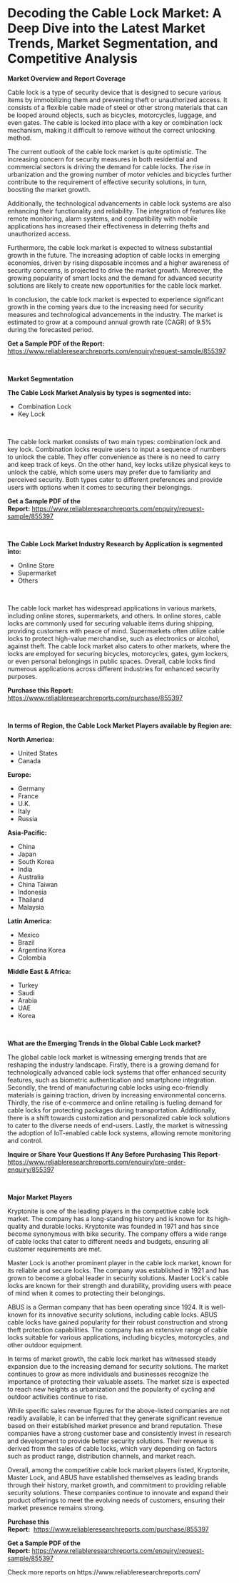 <p><h1>Decoding the Cable Lock Market: A Deep Dive into the Latest Market Trends, Market Segmentation, and Competitive Analysis</h1></p><p><strong>Market Overview and Report Coverage</strong></p>
<p><p>Cable lock is a type of security device that is designed to secure various items by immobilizing them and preventing theft or unauthorized access. It consists of a flexible cable made of steel or other strong materials that can be looped around objects, such as bicycles, motorcycles, luggage, and even gates. The cable is locked into place with a key or combination lock mechanism, making it difficult to remove without the correct unlocking method.</p><p>The current outlook of the cable lock market is quite optimistic. The increasing concern for security measures in both residential and commercial sectors is driving the demand for cable locks. The rise in urbanization and the growing number of motor vehicles and bicycles further contribute to the requirement of effective security solutions, in turn, boosting the market growth.</p><p>Additionally, the technological advancements in cable lock systems are also enhancing their functionality and reliability. The integration of features like remote monitoring, alarm systems, and compatibility with mobile applications has increased their effectiveness in deterring thefts and unauthorized access.</p><p>Furthermore, the cable lock market is expected to witness substantial growth in the future. The increasing adoption of cable locks in emerging economies, driven by rising disposable incomes and a higher awareness of security concerns, is projected to drive the market growth. Moreover, the growing popularity of smart locks and the demand for advanced security solutions are likely to create new opportunities for the cable lock market.</p><p>In conclusion, the cable lock market is expected to experience significant growth in the coming years due to the increasing need for security measures and technological advancements in the industry. The market is estimated to grow at a compound annual growth rate (CAGR) of 9.5% during the forecasted period.</p></p>
<p><strong>Get a Sample PDF of the Report:</strong> <a href="https://www.reliableresearchreports.com/enquiry/request-sample/855397">https://www.reliableresearchreports.com/enquiry/request-sample/855397</a></p>
<p>&nbsp;</p>
<p><strong>Market Segmentation</strong></p>
<p><strong>The Cable Lock Market Analysis by types is segmented into:</strong></p>
<p><ul><li>Combination Lock</li><li>Key Lock</li></ul></p>
<p>&nbsp;</p>
<p><p>The cable lock market consists of two main types: combination lock and key lock. Combination locks require users to input a sequence of numbers to unlock the cable. They offer convenience as there is no need to carry and keep track of keys. On the other hand, key locks utilize physical keys to unlock the cable, which some users may prefer due to familiarity and perceived security. Both types cater to different preferences and provide users with options when it comes to securing their belongings.</p></p>
<p><strong>Get a Sample PDF of the Report:</strong>&nbsp;<a href="https://www.reliableresearchreports.com/enquiry/request-sample/855397">https://www.reliableresearchreports.com/enquiry/request-sample/855397</a></p>
<p>&nbsp;</p>
<p><strong>The Cable Lock Market Industry Research by Application is segmented into:</strong></p>
<p><ul><li>Online Store</li><li>Supermarket</li><li>Others</li></ul></p>
<p>&nbsp;</p>
<p><p>The cable lock market has widespread applications in various markets, including online stores, supermarkets, and others. In online stores, cable locks are commonly used for securing valuable items during shipping, providing customers with peace of mind. Supermarkets often utilize cable locks to protect high-value merchandise, such as electronics or alcohol, against theft. The cable lock market also caters to other markets, where the locks are employed for securing bicycles, motorcycles, gates, gym lockers, or even personal belongings in public spaces. Overall, cable locks find numerous applications across different industries for enhanced security purposes.</p></p>
<p><strong>Purchase this Report:</strong>&nbsp; <a href="https://www.reliableresearchreports.com/purchase/855397">https://www.reliableresearchreports.com/purchase/855397</a></p>
<p>&nbsp;</p>
<p><strong>In terms of Region, the Cable Lock Market Players available by Region are:</strong></p>
<p>
    <p> <strong> North America: </strong>
        <ul>
            <li>United States</li>
            <li>Canada</li>
        </ul>
        </p> 
    <p> <strong> Europe: </strong>
        <ul>
            <li>Germany</li>
            <li>France</li>
            <li>U.K.</li>
            <li>Italy</li>
            <li>Russia</li>
        </ul>
        </p> 
    <p> <strong> Asia-Pacific: </strong>
        <ul>
            <li>China</li>
            <li>Japan</li>
            <li>South Korea</li>
            <li>India</li>
            <li>Australia</li>
            <li>China Taiwan</li>
            <li>Indonesia</li>
            <li>Thailand</li>
            <li>Malaysia</li>
        </ul>
        </p> 
    <p> <strong> Latin America: </strong>
        <ul>
            <li>Mexico</li>
            <li>Brazil</li>
            <li>Argentina Korea</li>
            <li>Colombia</li>
        </ul>
        </p> 
    <p> <strong> Middle East & Africa: </strong>
        <ul>
            <li>Turkey</li>
            <li>Saudi</li>
            <li>Arabia</li>
            <li>UAE</li>
            <li>Korea</li>
        </ul>
    </p>
    </p>
<p>&nbsp;</p>
<p><strong>What are the Emerging Trends in the Global Cable Lock market?</strong></p>
<p><p>The global cable lock market is witnessing emerging trends that are reshaping the industry landscape. Firstly, there is a growing demand for technologically advanced cable lock systems that offer enhanced security features, such as biometric authentication and smartphone integration. Secondly, the trend of manufacturing cable locks using eco-friendly materials is gaining traction, driven by increasing environmental concerns. Thirdly, the rise of e-commerce and online retailing is fueling demand for cable locks for protecting packages during transportation. Additionally, there is a shift towards customization and personalized cable lock solutions to cater to the diverse needs of end-users. Lastly, the market is witnessing the adoption of IoT-enabled cable lock systems, allowing remote monitoring and control.</p></p>
<p><strong>Inquire or Share Your Questions If Any Before Purchasing This Report</strong>- <a href="https://www.reliableresearchreports.com/enquiry/pre-order-enquiry/855397">https://www.reliableresearchreports.com/enquiry/pre-order-enquiry/855397</a></p>
<p>&nbsp;</p>
<p><strong>Major Market Players</strong></p>
<p><p>Kryptonite is one of the leading players in the competitive cable lock market. The company has a long-standing history and is known for its high-quality and durable locks. Kryptonite was founded in 1971 and has since become synonymous with bike security. The company offers a wide range of cable locks that cater to different needs and budgets, ensuring all customer requirements are met.</p><p>Master Lock is another prominent player in the cable lock market, known for its reliable and secure locks. The company was established in 1921 and has grown to become a global leader in security solutions. Master Lock's cable locks are known for their strength and durability, providing users with peace of mind when it comes to protecting their belongings.</p><p>ABUS is a German company that has been operating since 1924. It is well-known for its innovative security solutions, including cable locks. ABUS cable locks have gained popularity for their robust construction and strong theft protection capabilities. The company has an extensive range of cable locks suitable for various applications, including bicycles, motorcycles, and other outdoor equipment.</p><p>In terms of market growth, the cable lock market has witnessed steady expansion due to the increasing demand for security solutions. The market continues to grow as more individuals and businesses recognize the importance of protecting their valuable assets. The market size is expected to reach new heights as urbanization and the popularity of cycling and outdoor activities continue to rise.</p><p>While specific sales revenue figures for the above-listed companies are not readily available, it can be inferred that they generate significant revenue based on their established market presence and brand reputation. These companies have a strong customer base and consistently invest in research and development to provide better security solutions. Their revenue is derived from the sales of cable locks, which vary depending on factors such as product range, distribution channels, and market reach.</p><p>Overall, among the competitive cable lock market players listed, Kryptonite, Master Lock, and ABUS have established themselves as leading brands through their history, market growth, and commitment to providing reliable security solutions. These companies continue to innovate and expand their product offerings to meet the evolving needs of customers, ensuring their market presence remains strong.</p></p>
<p><strong>Purchase this Report:</strong>&nbsp;&nbsp;<a href="https://www.reliableresearchreports.com/purchase/855397">https://www.reliableresearchreports.com/purchase/855397</a></p>
<p></p>
<p><strong>Get a Sample PDF of the Report:</strong>&nbsp;<a href="https://www.reliableresearchreports.com/enquiry/request-sample/855397">https://www.reliableresearchreports.com/enquiry/request-sample/855397</a></p>
<p>Check more reports on https://www.reliableresearchreports.com/</p>